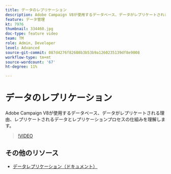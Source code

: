```yaml
---
title: データのレプリケーション
description: Adobe Campaign V8が使用するデータベース、データがレプリケートされる理由、レプリケートされるデータとレプリケーションプロセスの仕組みを理解します。
feature: データ管理
kt: 7976
thumbnail: 334460.jpg
doc-type: feature video
team: TM
role: Admin, Developer
level: Advanced
source-git-commit: 087d4276f82608b3b53b9a1260235139df8e9008
workflow-type: tm+mt
source-wordcount: '67'
ht-degree: 11%

---
```


# データのレプリケーション

Adobe Campaign V8が使用するデータベース、データがレプリケートされる理由、レプリケートされるデータとレプリケーションプロセスの仕組みを理解します。

>[!VIDEO](https://video.tv.adobe.com/v/334460?quality=12)

## その他のリソース

* [データレプリケーション（ドキュメント）](https://experienceleague.adobe.com/docs/campaign/campaign-v8/config/replication.html?lang=en#data-replication)
